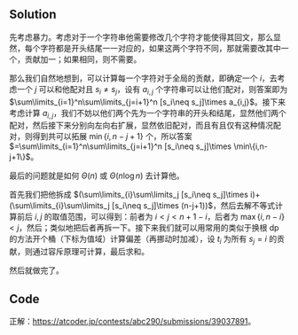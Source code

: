 ## Solution

先考虑暴力。考虑对于一个字符串他需要修改几个字符才能使得其回文，那么显然，每个字符都是开头结尾一一对应的，如果这两个字符不同，那就需要改其中一个，贡献加一；如果相同，则不需要。

那么我们自然地想到，可以计算每一个字符对于全局的贡献，即确定一个 $i$，去考虑一个 $j$ 可以和他配对且 $s_i\neq s_j$，设有 $a_{i,j}$ 个字符串可以让他们配对，则答案即为 $\sum\limits_{i=1}^n\sum\limits_{j=i+1}^n [s_i\neq s_j]\times a_{i,j}$。接下来考虑计算 $a_{i,j}$，我们不妨以他们两个先为一个字符串的开头和结尾，显然他们两个配对，然后接下来分别向左向右扩展，显然依旧配对，而且有且仅有这种情况配对，则得到共可以拓展 $\min\{i,n-j+1\}$ 个，所以答案 $=\sum\limits_{i=1}^n\sum\limits_{j=i+1}^n [s_i\neq s_j]\times \min\{i,n-j+1\}$。

最后的问题就是如何 $\Theta(n)$ 或 $\Theta(n\log n)$ 去计算他。

首先我们把他拆成 $(\sum\limits_{i}\sum\limits_j [s_i\neq s_j]\times i)+(\sum\limits_{i}\sum\limits_j [s_i\neq s_j]\times (n-j+1))$，然后去解不等式计算前后 $i,j$ 的取值范围，可以得到：前者为 $i<j<n+1-i$，后者为 $\max\{i,n-i\}<j$，然后；类似地把后者再拆一下。接下来我们就可以用常用的类似于换根 dp 的方法开个桶（下标为值域）计算偏差（再挪动时加减），设 $t_i$ 为所有 $s_j=i$ 的贡献，则通过容斥原理可计算，最后求和。

然后就做完了。

## Code

正解：<https://atcoder.jp/contests/abc290/submissions/39037891>。